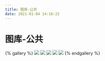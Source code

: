 ```yaml
---
title: 图库-公共
date: 2021-01-04 14:16:22
---
```


# 图库-公共
{% gallery %}
![](https://i.loli.net/2019/11/10/T7Mu8Aod3egmC4Q.png)
![](/img/content-bg.jpg)
![](/img/default-bg.jpg)
![](/img/footer-bg.jpg)
![](/img/hexo-tag-aplayer.png)
{% endgallery %}